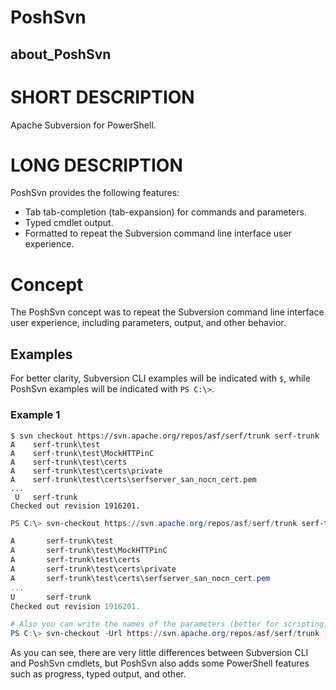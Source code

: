 # PoshSvn
## about_PoshSvn

# SHORT DESCRIPTION

Apache Subversion for PowerShell.

# LONG DESCRIPTION

PoshSvn provides the following features:

- Tab tab-completion (tab-expansion) for commands and parameters.
- Typed cmdlet output.
- Formatted to repeat the Subversion command line interface user experience.

# Concept

The PoshSvn concept was to repeat the Subversion command line interface user experience, including parameters, output, and other behavior.

## Examples

For better clarity, Subversion CLI examples will be indicated with `$`, while PoshSvn examples will be indicated with `PS C:\>`.

### Example 1

```shell
$ svn checkout https://svn.apache.org/repos/asf/serf/trunk serf-trunk
A    serf-trunk\test
A    serf-trunk\test\MockHTTPinC
A    serf-trunk\test\certs
A    serf-trunk\test\certs\private
A    serf-trunk\test\certs\serfserver_san_nocn_cert.pem
...
 U   serf-trunk
Checked out revision 1916201.
```

```powershell
PS C:\> svn-checkout https://svn.apache.org/repos/asf/serf/trunk serf-trunk

A       serf-trunk\test                                                                                             
A       serf-trunk\test\MockHTTPinC                                                                                 
A       serf-trunk\test\certs                                                                                       
A       serf-trunk\test\certs\private
A       serf-trunk\test\certs\serfserver_san_nocn_cert.pem
...
U       serf-trunk
Checked out revision 1916201.
```

```powershell
# Also you can write the names of the parameters (better for scripting):
PS C:\> svn-checkout -Url https://svn.apache.org/repos/asf/serf/trunk -Path serf-trunk
```

As you can see, there are very little differences between Subversion CLI and PoshSvn cmdlets, but PoshSvn also adds some PowerShell features such as progress, typed output, and other. 
